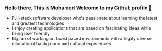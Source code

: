 ### Hello there, This is Mohamed Welcome to my Github profile 👋

- Full-stack software developer who's passionate about learning the latest and greatest technologies
- I enjoy creating applications that are based on fascinating ideas while being user friendly
- Big fan of working on faced paced environments with a highly diverse educational background and cultural experiences

